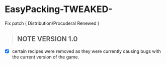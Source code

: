 # EasyPacking-TWEAKED-
Fix patch ( Distribution/Procuderal Renewed )
<br>
>## NOTE VERSION 1.0

 - [x] certain recipes were removed as they were currently causing bugs
       with    the current version of the game.
